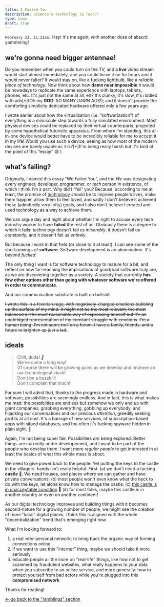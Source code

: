 ```yaml
---
title: I Failed You
description: Science & Technology (& Tech?)
type: page
draft: true
---
```


`February 23, 11:21am:` Hey! It's me again, with another dose of absurd yammering!

## we're gonna need bigger antennae!

Do you remember when you could turn on the TV, and a **live** video stream would start almost immediately, and you could leave it on for hours and it would never falter? It would stay on, like a fucking  lightbulb, like a _reliable piece of technology_. Now think about how **damn near impossible** it would be nowadays to replicate the same experience with laptops, tablets, phones, etc. It's just not the same at all, eh? It's clunky, it's slow, it's riddled with ads[*](Oh my **GOD**! SO MANY _DAMN_ ADS!); and it doesn't provide the comforting simplicity dedicated hardware offered only a few years ago.

I wrote earlier about how the virtualization (i.e. “softwarization”) of everything is a minuscule step towards a fully simulated environment. Most physical devices could be replaced by their virtual counterparts, projected by some hypothetical futuristic apparatus. From where I'm standing, this all-in-one device would better have to be incredibly reliable for me to accept it in my life! Would you use such a device, seeing as how most of the modern devices are barely usable as it is?[*](I'm being really harsh but it's kind of the point of this “essay” 😄 )

## what's failing?

Originally, I named this essay “We Failed You”, and the _We_ was designating every engineer, developer, programmer, or _tech_ person in existence, of which I think I'm a part. Why did I “fail” you? Because, according to me at least, the promise of [technology](https://en.wikipedia.org/wiki/Technology) should be to improve people's lives, make them happier, allow them to feel loved, and sadly I don't believe it achieved these (admittedly very lofty) goals, and I also don't believe I created and used technology as a way to achieve them.

We can argue day and night about whether I'm right to accuse every tech industry worker to have **failed** the rest of us. Obviously there is a degree to which it fails: technology doesn't fail us _miserably_, it doesn't fail us _constantly_, and it doesn't fail us _entirely_.

But because I work in that field (or close to it at least), I can see some of the shortcomings of **software**. Software development is an abomination. It's _beyond fucked_!

<aside data-component="drawer" data-label="tell me more about this! (+)">

The only thing I want is for software technology to mature for a bit, and reflect on how far-reaching the implications of good/bad software truly are, as we are discovering together as a society. A society that currently **has few other options other than going with whatever software we're offered in order to communicate**.

And our communication substrate is built on bullshit.

~~I wrote this in a feverish rage, with negatively-charged emotions bubbling up the surface of my mind. It might not be the most relevant, the most balanced or the most reasonable way of expressing oneself but it's an unabridged representation of my constant struggle with emotions. I'm a human being. I'm not some troll on a forum. I have a family, friends, and a future to brighten up just a tad.~~

</aside>

## ideals

> Chill, dude! _🥵_ \
> We've come a long way! \
> Of course there will be growing pains as we develop and improve on our technological stack! \
> Don't be a buzzkill! \
> Don't complain that much!

For sure I will admit that, thanks to the progress made in hardware and software, possibilities are seemingly endless. And in fact, this is what makes me mad: the possiblities are endless but somehow we only end up with giant companies, grabbing everything, gobbling up everybody, and hijacking our conversations and our precious _attention_, greedily seeking profits at all cost. It's a barrage of new services, of subscription-based apps with siloed databases, and too often it's fucking spyware hidden in plain sight. 👀

Again, I'm not being super fair. Possibilities *are* being explored. Better things are currently under developement, and I want to be part of the people who develop them. I want more _regular people_ to get interested in at least the basics of what this whole mess is about.

We need to give power back to the people. Yet putting the keys to the castle in the villagers' hands isn't really helpful. First: (a) we don't need a fucking **castle** 🏰. We need houses, and places where we can gather and have private conversations; (b) most people won't even know what the heck to do with the keys, let alone know how to manage the castle; (c) [this castle is in unacceptable condition](https://www.youtube.com/watch?v=zdOMLEJbhbg) 🍋 (d) for most folks, maybe this castle is in another country or even on another continent!

As our digital technology improves and building things with it becomes second-nature for a growing number of people, we might see the creation of more "local" digital places. I think this is aligned with the whole "decentralization" trend that's emerging right now.

What I'm looking forward to:

1. a real inter-personal network; to bring back the organic way of forming connections online
2. if we want to use this "internet" thing, maybe we should take it more seriously
3. educate people a little more on "real-life" things, like how not to get scammed by fraudulent websites, what really happens to your data when you subscribe to an online service, and more generally: how to protect yourself from bad actors while you're plugged into this **compromised network**

Thanks for reading!

<a href="/ramblings" class="button button--light"><- go back to the "ramblings" section</a>
